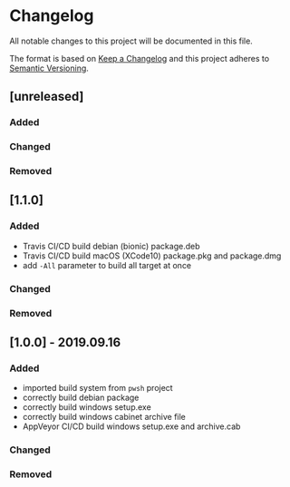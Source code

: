 # Changelog

All notable changes to this project will be documented in this file.

The format is based on [Keep a Changelog](http://keepachangelog.com/en/1.0.0/)
and this project adheres to [Semantic Versioning](http://semver.org/spec/v2.0.0.html).

## \[unreleased]

### Added

### Changed

### Removed

## \[1.1.0]

### Added

-   Travis CI/CD build debian (bionic) package.deb
-   Travis CI/CD build macOS (XCode10) package.pkg and package.dmg
-	add `-All` parameter to build all target at once

### Changed

### Removed

## \[1.0.0] - 2019.09.16

### Added

-   imported build system from `pwsh` project
-   correctly build debian package
-   correctly build windows setup.exe
-   correctly build windows cabinet archive file
-   AppVeyor CI/CD build windows setup.exe and archive.cab

### Changed

### Removed

